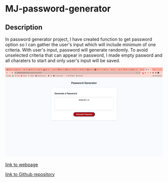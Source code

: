 # MJ-password-generator

## Description

In password generator project, I have created function to get password option so I can gather the user's input which will include minimum of one criteria.
With user's input, password will generate randomly.
To avoid unselected criteria that can appear in password, I made empty pasword and all charaters to start and only user's input will be saved.

![screen shot of the webpage](./assets/Screenshot%202023-11-28%20at%2000.24.04.png)



[link to webpage](https://salala1005.github.io/MJ-password-generator/)

[link to Github repository](https://github.com/Salala1005/MJ-password-generator)

